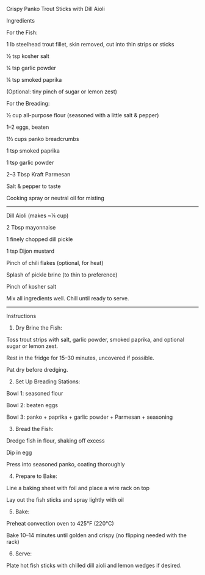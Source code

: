
Crispy Panko Trout Sticks with Dill Aioli

Ingredients

For the Fish:

1 lb steelhead trout fillet, skin removed, cut into thin strips or sticks

½ tsp kosher salt

¼ tsp garlic powder

¼ tsp smoked paprika

(Optional: tiny pinch of sugar or lemon zest)


For the Breading:

½ cup all-purpose flour (seasoned with a little salt & pepper)

1–2 eggs, beaten

1½ cups panko breadcrumbs

1 tsp smoked paprika

1 tsp garlic powder

2–3 Tbsp Kraft Parmesan

Salt & pepper to taste

Cooking spray or neutral oil for misting



---

Dill Aioli (makes ~¼ cup)

2 Tbsp mayonnaise

1 finely chopped dill pickle

1 tsp Dijon mustard

Pinch of chili flakes (optional, for heat)

Splash of pickle brine (to thin to preference)

Pinch of kosher salt


Mix all ingredients well. Chill until ready to serve.


---

Instructions

1. Dry Brine the Fish:

Toss trout strips with salt, garlic powder, smoked paprika, and optional sugar or lemon zest.

Rest in the fridge for 15–30 minutes, uncovered if possible.

Pat dry before dredging.



2. Set Up Breading Stations:

Bowl 1: seasoned flour

Bowl 2: beaten eggs

Bowl 3: panko + paprika + garlic powder + Parmesan + seasoning



3. Bread the Fish:

Dredge fish in flour, shaking off excess

Dip in egg

Press into seasoned panko, coating thoroughly



4. Prepare to Bake:

Line a baking sheet with foil and place a wire rack on top

Lay out the fish sticks and spray lightly with oil



5. Bake:

Preheat convection oven to 425°F (220°C)

Bake 10–14 minutes until golden and crispy
(no flipping needed with the rack)



6. Serve:

Plate hot fish sticks with chilled dill aioli and lemon wedges if desired.
